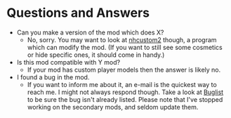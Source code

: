 # Questions and Answers

- Can you make a version of the mod which does X?
    - No, sorry. You may want to look at [nhcustom2](https://github.com/Fedora31/nhcustom2) though, a program which can modify the mod. (If you want to still see some cosmetics or hide specific ones, it should come in handy.)
- Is this mod compatible with Y mod?
    - If your mod has custom player models then the answer is likely no.
- I found a bug in the mod.
    - If you want to inform me about it, an e-mail is the quickest way to reach me. I might not always respond though. Take a look at [Buglist](./BUGLIST.md) to be sure the bug isn't already listed. Please note that I've stopped working on the secondary mods, and seldom update them.
